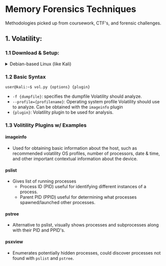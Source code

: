 # Memory Forensics Techniques
Methodologies picked up from coursework, CTF's, and forensic challenges.

## 1. Volatility:
### 1.1 Download & Setup:
<details>
  <summary>Debian-based Linux (like Kali)</summary>
  
#### Install system dependencies
```console
user@kali:~$ sudo apt install -y build-essential git libdistorm3-dev yara libraw1394-11 libcapstone-dev capstone-tool tzdata
```

#### Install pip for Python 2
```console
user@kali:~$ sudo apt install -y python2 python2.7-dev libpython2-dev
user@kali:~$ curl https://bootstrap.pypa.io/pip/2.7/get-pip.py --output get-pip.py
user@kali:~$ sudo python2 get-pip.py
user@kali:~$ sudo python2 -m pip install -U setuptools wheel
```

#### Install Volatility 2 and its Python 2 dependencies
```console
user@kali:~$ python2 -m pip install -U distorm3 yara pycrypto pillow openpyxl ujson pytz ipython capstone
user@kali:~$ sudo python2 -m pip install yara
user@kali:~$ sudo ln -s /usr/local/lib/python2.7/dist-packages/usr/lib/libyara.so /usr/lib/libyara.so
user@kali:~$ python2 -m pip install -U git+https://github.com/volatilityfoundation/volatility.git
```

#### Install pip for Python 3
```console
user@kali:~$ sudo apt install -y python3 python3-dev libpython3-dev python3-pip python3-setuptools python3-wheel
```

#### Install Volatility 3 and its Python 3 dependencies
```console
user@kali:~$ python3 -m pip install -U distorm3 yara pycrypto pillow openpyxl ujson pytz ipython capstone
user@kali:~$ python3 -m pip install -U git+https://github.com/volatilityfoundation/volatility3.git
```

#### Add your user bin to PATH, so explicit path to `vol.py` does not need to be used for running program
- Replace "$USERNAME" with your actual username

Bash:
```console
user@kali:~$ echo 'export PATH=/home/$USERNAME/.local/bin:$PATH' >> ~/.bashrc
user@kali:~$ . ~/.bashrc
```

Zsh:
```console
user@kali:~$ echo 'export PATH=/home/$USERNAME/.local/bin:$PATH' >> ~/.zshrc
user@kali:~$ . ~/.zshrc
```
</details>

### 1.2 Basic Syntax
```console
user@kali:~$ vol.py {options} {plugin}
```
- `-f {dumpfile}`: specifies the dumpfile Volatility should analyze.
- `--profile={profilename}`: Operating system profile Volatility should use to analyze. Can be obtained with the `imageinfo` plugin
- `{plugin}`: Volatility plugin to be used for analysis.

### 1.3 Volitility Plugins w/ Examples
#### imageinfo
- Used for obtaining basic information about the host, such as recommended volatility OS profiles, number of processors, date & time, and other important contextual information about the device.

#### pslist
- Gives list of running processes
  - Process ID (PID) useful for identifying different instances of a process.
  - Parent PID (PPID) useful for determining what processes spawned/launched other processes.

#### pstree
- Alternative to pslist, visually shows processes and subprocesses along with their PID and PPID's.

#### psxview
- Enumerates potentially hidden processes, could discover processes not found with `pslist` and `pstree`.
